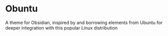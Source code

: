 # Obuntu
A theme for Obsidian, inspired by and borrowing elements from Ubuntu for deeper integration with this popular Linux distribution
